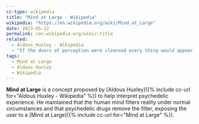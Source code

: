 ```yaml
---
cc-type: wikipedia
title: "Mind at Large - Wikipedia"
wikipedia: "https://en.wikipedia.org/wiki/Mind_at_Large"
date: 2023-05-22
permalink: /en.wikipedia.org/wiki/:title
related:
  - Aldous_Huxley - Wikipedia
  - "If the doors of perception were cleansed every thing would appear to man as it is, Infinite"
tags:
  - Mind at Large
  - Aldous Huxley
  - Wikipedia
---
```

**Mind at Large** is a concept proposed by [Aldous Huxley]({% include cc-url for="Aldous Huxley - Wikipedia" %}) to help interpret psychedelic experience. He maintained that the human mind filters reality under normal circumstances and that psychedelic drugs remove the filter, exposing the user to a [Mind at Large]({% include cc-url for="Mind at Large" %}).